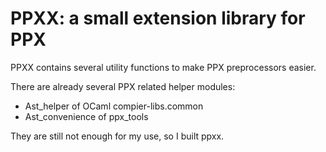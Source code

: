 # PPXX: a small extension library for PPX

PPXX contains several utility functions to make PPX preprocessors easier.

There are already several PPX related helper modules:

* Ast_helper of OCaml compier-libs.common
* Ast_convenience of ppx_tools

They are still not enough for my use, so I built ppxx.

